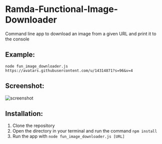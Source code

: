 # Ramda-Functional-Image-Downloader

Command line app to download an image from a given URL and print it to the console

## Example:
```node fun_image_downloader.js https://avatars.githubusercontent.com/u/14314871?s=96&v=4```

## Screenshot:
![screenshot](https://i.imgur.com/hCuYqu8.png)

## Installation:
1. Clone the repository
2. Open the directory in your terminal and run the command `npm install`
3. Run the app with `node fun_image_downloader.js [URL]`

